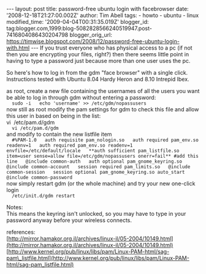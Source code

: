 \--- layout: post title: password-free ubuntu login with facebrowser date: '2008-12-18T21:27:00.002Z' author: Tim Abell tags: - howto - ubuntu - linux modified\_time: '2009-04-04T00:31:35.019Z' blogger\_id: tag:blogger.com,1999:blog-5082828566240519947.post-7416804086430204798 blogger\_orig\_url: https://timwise.blogspot.com/2008/12/password-free-ubuntu-login-with.html --- If you trust everyone who has physical access to a pc (if not then you are encrypting your files, right?) then there seems little point in having to type a password just because more than one user uses the pc.  
  
So here's how to log in from the gdm "face browser" with a single click.  
Instructions tested with Ubuntu 8.04 Hardy Heron and 8.10 Intrepid Ibex.  
  
  
as root, create a new file containing the usernames of all the users you want be able to log in through gdm without entering a password:  
`  
sudo -i  
echo 'username' >> /etc/gdm/nopassusers  
`  
now still as root modify the pam settings for gdm to check this file and allow this user in based on being in the list:  
vi  /etc/pam.d/gdm  
`  
vi /etc/pam.d/gdm  
`  
and modify to contain the new listfile item  
`  
#%PAM-1.0  
auth requisite pam_nologin.so  
auth required pam_env.so readenv=1  
auth required pam_env.so readenv=1 envfile=/etc/default/locale  
**auth sufficient pam_listfile.so item=user sense=allow file=/etc/gdm/nopassusers onerr=fail** #add this line  
@include common-auth  
auth optional pam_gnome_keyring.so  
@include common-account  
session required pam_limits.so  
@include common-session  
session optional pam_gnome_keyring.so auto_start  
@include common-password  
`  
now simply restart gdm (or the whole machine) and try your new one-click login  
`  
/etc/init.d/gdm restart  
`  
  
  
Notes:  
This means the keyring isn't unlocked, so you may have to type in your password anyway before your wireless connects.  
  
  
references:  
[http://mirror.hamakor.org.il/archives/linux-il/05-2004/10149.html](http://mirror.hamakor.org.il/archives/linux-il/05-2004/10149.html)  
[http://www.kernel.org/pub/linux/libs/pam/Linux-PAM-html/sag-pam\_listfile.html](http://www.kernel.org/pub/linux/libs/pam/Linux-PAM-html/sag-pam_listfile.html)